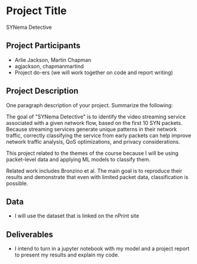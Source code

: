 # Project Title

SYNema Detective

## Project Participants

* Arlie Jackson, Martin Chapman
* agjackson, chapmanmartind
* Project do-ers (we will work together on code and report writing)

## Project Description

One paragraph description of your project. Summarize the following:

The goal of "SYNema Detective" is to identify the video streaming service associated with a given network flow, based on the first 10 SYN packets. Because streaming services generate unique patterns in their network traffic, correctly classifying the service from early packets can help improve network traffic analysis, QoS optimizations, and privacy considerations.

This project related to the themes of the course because I will be using packet-level data and applying ML models to classify them. 

Related work includes Bronzino et al. The main goal is to reproduce their results and demonstrate that even with limited packet data, classification is possible.

## Data

* I will use the dataset that is linked on the nPrint site

## Deliverables

* I intend to turn in a jupyter notebook with my model and a project report to present my results and explain my code.

